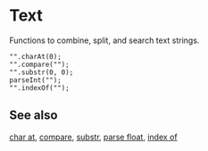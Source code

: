 # Text

Functions to combine, split, and search text strings.

```cards
"".charAt(0);
"".compare("");
"".substr(0, 0);
parseInt("");
"".indexOf("");
```

## See also

[char at](/reference/text/char-at), [compare](/reference/text/compare),
[substr](/reference/text/substr), [parse float](/reference/text/parse-float),
[index of](/reference/text/index-of)